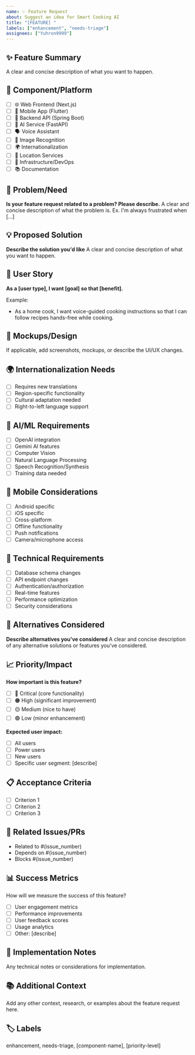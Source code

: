 ```yaml
---
name: ✨ Feature Request
about: Suggest an idea for Smart Cooking AI
title: "[FEATURE] "
labels: ["enhancement", "needs-triage"]
assignees: ["Yuhron9999"]
---
```


## ✨ Feature Summary

A clear and concise description of what you want to happen.

## 📱 Component/Platform

- [ ] 🌐 Web Frontend (Next.js)
- [ ] 📱 Mobile App (Flutter)
- [ ] 🔧 Backend API (Spring Boot)
- [ ] 🤖 AI Service (FastAPI)
- [ ] 🗣️ Voice Assistant
- [ ] 📸 Image Recognition
- [ ] 🌍 Internationalization
- [ ] 📍 Location Services
- [ ] 🐳 Infrastructure/DevOps
- [ ] 📚 Documentation

## 🎯 Problem/Need

**Is your feature request related to a problem? Please describe.**
A clear and concise description of what the problem is. Ex. I'm always frustrated when [...]

## 💡 Proposed Solution

**Describe the solution you'd like**
A clear and concise description of what you want to happen.

## 🔄 User Story

**As a [user type], I want [goal] so that [benefit].**

Example:

- As a home cook, I want voice-guided cooking instructions so that I can follow recipes hands-free while cooking.

## 🎨 Mockups/Design

If applicable, add screenshots, mockups, or describe the UI/UX changes.

## 🌍 Internationalization Needs

- [ ] Requires new translations
- [ ] Region-specific functionality
- [ ] Cultural adaptation needed
- [ ] Right-to-left language support

## 🤖 AI/ML Requirements

- [ ] OpenAI integration
- [ ] Gemini AI features
- [ ] Computer Vision
- [ ] Natural Language Processing
- [ ] Speech Recognition/Synthesis
- [ ] Training data needed

## 📱 Mobile Considerations

- [ ] Android specific
- [ ] iOS specific
- [ ] Cross-platform
- [ ] Offline functionality
- [ ] Push notifications
- [ ] Camera/microphone access

## 🔧 Technical Requirements

- [ ] Database schema changes
- [ ] API endpoint changes
- [ ] Authentication/authorization
- [ ] Real-time features
- [ ] Performance optimization
- [ ] Security considerations

## 🌟 Alternatives Considered

**Describe alternatives you've considered**
A clear and concise description of any alternative solutions or features you've considered.

## 📈 Priority/Impact

**How important is this feature?**

- [ ] 🔴 Critical (core functionality)
- [ ] 🟠 High (significant improvement)
- [ ] 🟡 Medium (nice to have)
- [ ] 🟢 Low (minor enhancement)

**Expected user impact:**

- [ ] All users
- [ ] Power users
- [ ] New users
- [ ] Specific user segment: [describe]

## 📋 Acceptance Criteria

- [ ] Criterion 1
- [ ] Criterion 2
- [ ] Criterion 3

## 🔗 Related Issues/PRs

- Related to #(issue_number)
- Depends on #(issue_number)
- Blocks #(issue_number)

## 📊 Success Metrics

How will we measure the success of this feature?

- [ ] User engagement metrics
- [ ] Performance improvements
- [ ] User feedback scores
- [ ] Usage analytics
- [ ] Other: [describe]

## 🚧 Implementation Notes

Any technical notes or considerations for implementation.

## 📚 Additional Context

Add any other context, research, or examples about the feature request here.

## 🏷️ Labels

enhancement, needs-triage, [component-name], [priority-level]
